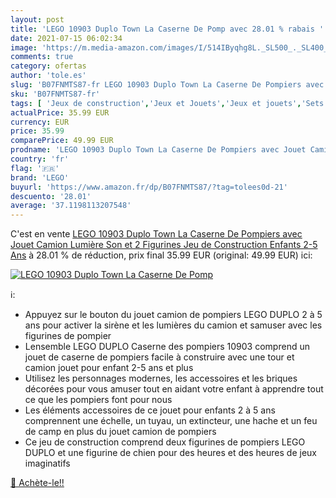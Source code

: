 ```yaml
---
layout: post
title: 'LEGO 10903 Duplo Town La Caserne De Pomp avec 28.01 % rabais '
date: 2021-07-15 06:02:34
image: 'https://m.media-amazon.com/images/I/514IByqhg8L._SL500_._SL400_.jpg'
comments: true
category: ofertas
author: 'tole.es'
slug: 'B07FNMTS87-fr LEGO 10903 Duplo Town La Caserne De Pompiers avec Jouet...'
sku: 'B07FNMTS87-fr'
tags: [ 'Jeux de construction','Jeux et Jouets','Jeux et jouets','Sets de jeux de construction','lego', ]
actualPrice: 35.99 EUR
currency: EUR
price: 35.99
comparePrice: 49.99 EUR
prodname: 'LEGO 10903 Duplo Town La Caserne De Pompiers avec Jouet Camion  Lumière  Son et 2 Figurines  Jeu de Construction Enfants 2-5 Ans'
country: 'fr'
flag: '🇫🇷'
brand: 'LEGO'
buyurl: 'https://www.amazon.fr/dp/B07FNMTS87/?tag=tolees0d-21'
descuento: '28.01'
average: '37.1198113207548'
---
```


C'est en vente [LEGO 10903 Duplo Town La Caserne De Pompiers avec Jouet Camion  Lumière  Son et 2 Figurines  Jeu de Construction Enfants 2-5 Ans](https://www.amazon.fr/dp/B07FNMTS87/?tag=tolees0d-21)  à  28.01 % de réduction, prix final  35.99 EUR (original: 49.99 EUR) ici:

[![LEGO 10903 Duplo Town La Caserne De Pomp](https://m.media-amazon.com/images/I/514IByqhg8L._SL500_._SL400_.jpg)](https://www.amazon.fr/dp/B07FNMTS87/?tag=tolees0d-21)

ℹ️:

- Appuyez sur le bouton du jouet camion de pompiers LEGO DUPLO 2 à 5 ans pour activer la sirène et les lumières du camion et samuser avec les figurines de pompier
- Lensemble LEGO DUPLO Caserne des pompiers 10903 comprend un jouet de caserne de pompiers facile à construire avec une tour et camion jouet pour enfant 2-5 ans et plus
- Utilisez les personnages modernes, les accessoires et les briques décorées pour vous amuser tout en aidant votre enfant à apprendre tout ce que les pompiers font pour nous
- Les éléments accessoires de ce jouet pour enfants 2 à 5 ans comprennent une échelle, un tuyau, un extincteur, une hache et un feu de camp en plus du jouet camion de pompiers
- Ce jeu de construction comprend deux figurines de pompiers LEGO DUPLO et une figurine de chien pour des heures et des heures de jeux imaginatifs

[🛒 Achète-le!!](https://www.amazon.fr/dp/B07FNMTS87/?tag=tolees0d-21)
